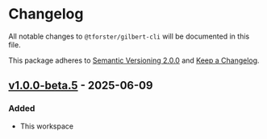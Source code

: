 # Changelog

All notable changes to `@tforster/gilbert-cli` will be documented in this file.

This package adheres to [Semantic Versioning 2.0.0](https://semver.org/spec/v2.0.0.html) and [Keep a Changelog](https://keepachangelog.com/en/1.1.0/).

## [v1.0.0-beta.5](https://github.com/tforster/webproducer/compare/v1.0.0-beta.4...v1.0.0-beta.5) - 2025-06-09

### Added

- This workspace
